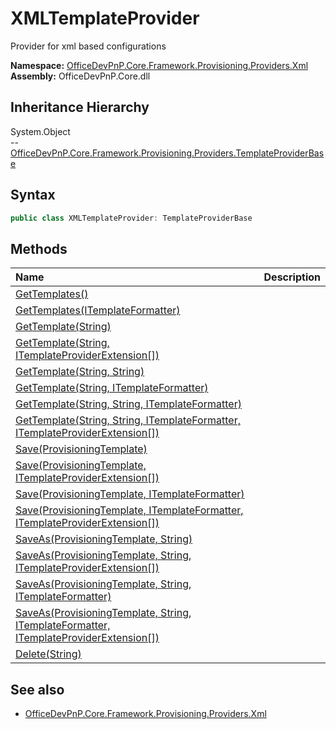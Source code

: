 # XMLTemplateProvider
Provider for xml based configurations  

**Namespace:** [OfficeDevPnP.Core.Framework.Provisioning.Providers.Xml](OfficeDevPnP.Core.Framework.Provisioning.Providers.Xml.md)  
**Assembly:** OfficeDevPnP.Core.dll  
## Inheritance Hierarchy
System.Object  
--  [OfficeDevPnP.Core.Framework.Provisioning.Providers.TemplateProviderBase](OfficeDevPnP.Core.Framework.Provisioning.Providers.TemplateProviderBase.md)
## Syntax
```C#
public class XMLTemplateProvider: TemplateProviderBase
```
## Methods
|**Name**|**Description**|
|:-----|:-----|
| [GetTemplates()](OfficeDevPnP.Core.Framework.Provisioning.Providers.Xml.XMLTemplateProvider.637e3e6b.md) | 
| [GetTemplates(ITemplateFormatter)](OfficeDevPnP.Core.Framework.Provisioning.Providers.Xml.XMLTemplateProvider.57d85359.md) | 
| [GetTemplate(String)](OfficeDevPnP.Core.Framework.Provisioning.Providers.Xml.XMLTemplateProvider.63314bcb.md) | 
| [GetTemplate(String, ITemplateProviderExtension[])](OfficeDevPnP.Core.Framework.Provisioning.Providers.Xml.XMLTemplateProvider.87e64e45.md) | 
| [GetTemplate(String, String)](OfficeDevPnP.Core.Framework.Provisioning.Providers.Xml.XMLTemplateProvider.787ac00e.md) | 
| [GetTemplate(String, ITemplateFormatter)](OfficeDevPnP.Core.Framework.Provisioning.Providers.Xml.XMLTemplateProvider.5ab3afb3.md) | 
| [GetTemplate(String, String, ITemplateFormatter)](OfficeDevPnP.Core.Framework.Provisioning.Providers.Xml.XMLTemplateProvider.250dcb85.md) | 
| [GetTemplate(String, String, ITemplateFormatter, ITemplateProviderExtension[])](OfficeDevPnP.Core.Framework.Provisioning.Providers.Xml.XMLTemplateProvider.cc9b66fa.md) | 
| [Save(ProvisioningTemplate)](OfficeDevPnP.Core.Framework.Provisioning.Providers.Xml.XMLTemplateProvider.da61c130.md) | 
| [Save(ProvisioningTemplate, ITemplateProviderExtension[])](OfficeDevPnP.Core.Framework.Provisioning.Providers.Xml.XMLTemplateProvider.1c9d227e.md) | 
| [Save(ProvisioningTemplate, ITemplateFormatter)](OfficeDevPnP.Core.Framework.Provisioning.Providers.Xml.XMLTemplateProvider.36e39e3.md) | 
| [Save(ProvisioningTemplate, ITemplateFormatter, ITemplateProviderExtension[])](OfficeDevPnP.Core.Framework.Provisioning.Providers.Xml.XMLTemplateProvider.575209b6.md) | 
| [SaveAs(ProvisioningTemplate, String)](OfficeDevPnP.Core.Framework.Provisioning.Providers.Xml.XMLTemplateProvider.c088c3c5.md) | 
| [SaveAs(ProvisioningTemplate, String, ITemplateProviderExtension[])](OfficeDevPnP.Core.Framework.Provisioning.Providers.Xml.XMLTemplateProvider.3b2e8cc2.md) | 
| [SaveAs(ProvisioningTemplate, String, ITemplateFormatter)](OfficeDevPnP.Core.Framework.Provisioning.Providers.Xml.XMLTemplateProvider.3ae34207.md) | 
| [SaveAs(ProvisioningTemplate, String, ITemplateFormatter, ITemplateProviderExtension[])](OfficeDevPnP.Core.Framework.Provisioning.Providers.Xml.XMLTemplateProvider.c9910f96.md) | 
| [Delete(String)](OfficeDevPnP.Core.Framework.Provisioning.Providers.Xml.XMLTemplateProvider.cf3d39fd.md) | 
## See also
- [OfficeDevPnP.Core.Framework.Provisioning.Providers.Xml](OfficeDevPnP.Core.Framework.Provisioning.Providers.Xml.md)
